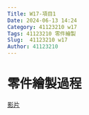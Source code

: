 ```yaml
---
Title: W17-項目1
Date: 2024-06-13 14:24
Category: 41123210 w17
Tags: 41123210 零件繪製
Slug:  41123210 w17
Author: 41123210
---
```

# 零件繪製過程
[影片](https://youtu.be/u_FxQgxKRGM?si=0cNUuAvIhDjI9pdC)